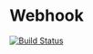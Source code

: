 # Webhook

[![Build Status](https://travis-ci.org/ippart/webhook.svg?branch=master)](https://travis-ci.org/ippart/webhook)
